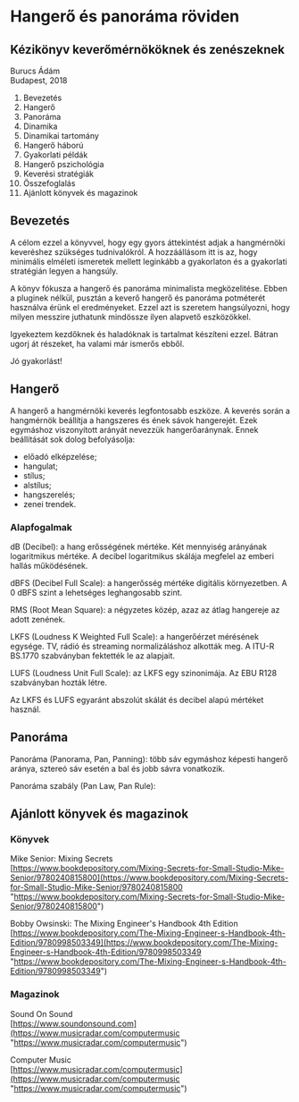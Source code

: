 # Hangerő és panoráma röviden
## Kézikönyv keverőmérnököknek és zenészeknek

Burucs Ádám  
Budapest, 2018

1. Bevezetés
1. Hangerő
1. Panoráma
1. Dinamika
1. Dinamikai tartomány
1. Hangerő háború
1. Gyakorlati példák
1. Hangerő pszichológia
1. Keverési stratégiák
1. Összefoglalás
1. Ajánlott könyvek és magazinok

## Bevezetés

A célom ezzel a könyvvel, hogy egy gyors áttekintést adjak a hangmérnöki keveréshez szükséges tudnivalókról. A hozzáállásom itt is az, hogy minimális elméleti ismeretek mellett leginkább a gyakorlaton és a gyakorlati stratégián legyen a hangsúly.

A könyv fókusza a hangerő és panoráma minimalista megközelitése. Ebben a pluginek nélkül, pusztán a keverő hangerő és panoráma potméterét használva érünk el eredményeket. Ezzel azt is szeretem hangsúlyozni, hogy milyen messzire juthatunk mindössze ilyen alapvető eszközökkel.

Igyekeztem kezdőknek és haladóknak is tartalmat készíteni ezzel. Bátran ugorj át részeket, ha valami már ismerős ebből.

Jó gyakorlást!

## Hangerő

A hangerő a hangmérnöki keverés legfontosabb eszköze. A keverés során a hangmérnök beállítja a hangszeres és ének sávok hangerejét. Ezek egymáshoz viszonyított arányát nevezzük hangerőaránynak. Ennek beállítását sok dolog befolyásolja:

- előadó elképzelése;
- hangulat;
- stílus;
- alstílus;
- hangszerelés;
- zenei trendek.

### Alapfogalmak

dB (Decibel): a hang erősségének mértéke. Két mennyiség arányának logaritmikus mértéke. A decibel logaritmikus skálája megfelel az emberi hallás működésének.

dBFS (Decibel Full Scale): a hangerősség mértéke digitális környezetben. A 0 dBFS szint a lehetséges leghangosabb szint.

RMS (Root Mean Square): a négyzetes közép, azaz az átlag hangereje az adott zenének.

LKFS (Loudness K Weighted Full Scale): a hangerőérzet mérésének egysége. TV, rádió és streaming normalizáláshoz alkották meg. A ITU-R BS.1770 szabványban fektették le az alapjait.

LUFS (Loudness Unit Full Scale): az LKFS egy szinonimája. Az EBU R128 szabványban hozták létre. 

Az LKFS és LUFS egyaránt abszolút skálát és decibel alapú mértéket használ.

## Panoráma

Panoráma (Panorama, Pan, Panning): több sáv egymáshoz képesti hangerő aránya, sztereó sáv esetén a bal és jobb sávra vonatkozik.

Panoráma szabály (Pan Law, Pan Rule): 

## Ajánlott könyvek és magazinok

### Könyvek

Mike Senior: Mixing Secrets  
[https://www.bookdepository.com/Mixing-Secrets-for-Small-Studio-Mike-Senior/9780240815800](https://www.bookdepository.com/Mixing-Secrets-for-Small-Studio-Mike-Senior/9780240815800 "https://www.bookdepository.com/Mixing-Secrets-for-Small-Studio-Mike-Senior/9780240815800")

Bobby Owsinski: The Mixing Engineer's Handbook 4th Edition
[https://www.bookdepository.com/The-Mixing-Engineer-s-Handbook-4th-Edition/9780998503349](https://www.bookdepository.com/The-Mixing-Engineer-s-Handbook-4th-Edition/9780998503349 "https://www.bookdepository.com/The-Mixing-Engineer-s-Handbook-4th-Edition/9780998503349")

### Magazinok

Sound On Sound  
[https://www.soundonsound.com](https://www.musicradar.com/computermusic "https://www.musicradar.com/computermusic")

Computer Music  
[https://www.musicradar.com/computermusic](https://www.musicradar.com/computermusic "https://www.musicradar.com/computermusic")